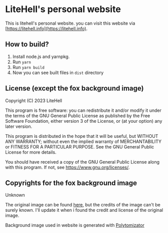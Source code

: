 # LiteHell's personal website
This is litehell's personal website. you can visit this website via [https://litehell.info](https://litehell.info).

## How to build?
1. Install node.js and yarnpkg.
1. Run `yarn`
1. Run `yarn build`
1. Now you can see built files in `dist` directory

## License (except the fox background image)
Copyright (C) 2023 LiteHell

This program is free software: you can redistribute it and/or modify it under the terms of the GNU General Public License as published by the Free Software Foundation, either version 3 of the License, or (at your option) any later version.

This program is distributed in the hope that it will be useful, but WITHOUT ANY WARRANTY; without even the implied warranty of MERCHANTABILITY or FITNESS FOR A PARTICULAR PURPOSE. See the GNU General Public License for more details.

You should have received a copy of the GNU General Public License along with this program. If not, see <https://www.gnu.org/licenses/>. 

## Copyrights for the fox background image
Unknown

The original image can be found [here](https://www.wallpapertip.com/wpic/bRoiwR_foxes-with-glasses/), but the credits of the image can't be surely known. I'll update it when i found the credit and license of the original image.

Background image used in website is generated with [Polytomizator](https://stonet2000.github.io/Polytomizator/)
